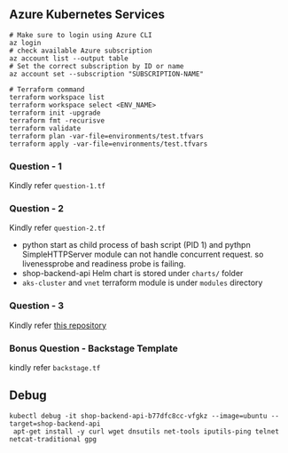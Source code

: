 ## Azure Kubernetes Services
```shell
# Make sure to login using Azure CLI
az login
# check available Azure subscription
az account list --output table
# Set the correct subscription by ID or name
az account set --subscription "SUBSCRIPTION-NAME"
```


```shell
# Terraform command
terraform workspace list
terraform workspace select <ENV_NAME>
terraform init -upgrade
terraform fmt -recurisve
terraform validate
terraform plan -var-file=environments/test.tfvars
terraform apply -var-file=environments/test.tfvars
```

### Question - 1
Kindly refer `question-1.tf`

### Question - 2
Kindly refer `question-2.tf`
* python start as child process of bash script (PID 1) and pythpn SimpleHTTPServer module can not handle concurrent request. so livenessprobe and readiness probe is failing.
* shop-backend-api Helm chart is stored under `charts/` folder
* `aks-cluster` and `vnet` terraform module is under `modules` directory

### Question - 3
Kindly refer [this repository](https://github.com/ankitcharolia/log-analysis)

### Bonus Question - Backstage Template
kindly refer `backstage.tf`

## Debug
```shell
kubectl debug -it shop-backend-api-b77dfc8cc-vfgkz --image=ubuntu --target=shop-backend-api
 apt-get install -y curl wget dnsutils net-tools iputils-ping telnet netcat-traditional gpg
```